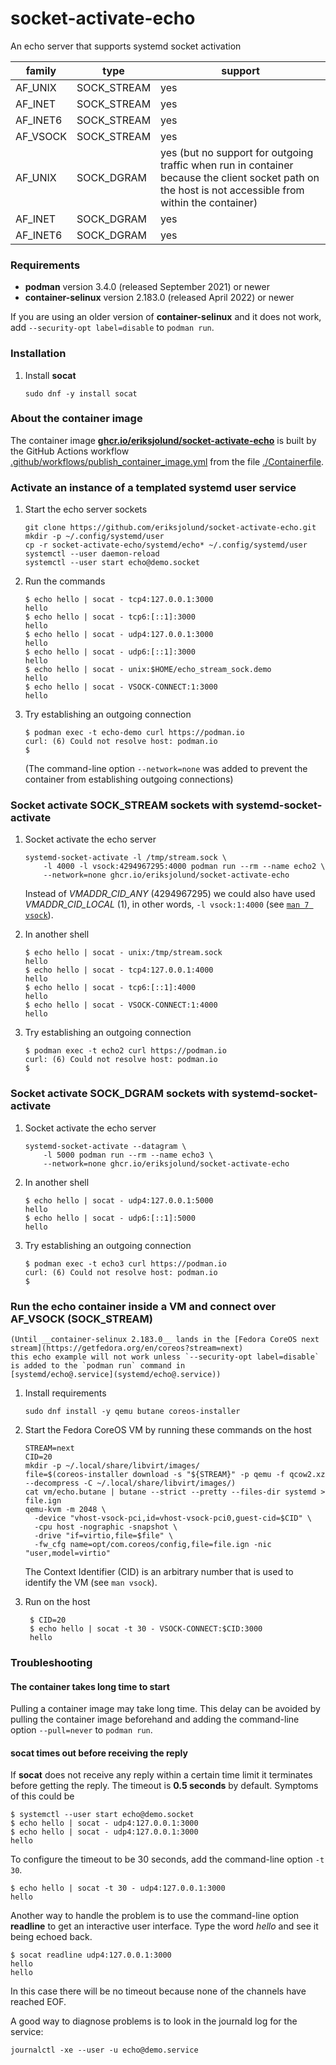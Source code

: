 # socket-activate-echo

An echo server that supports systemd socket activation

family   | type        | support
-------  | ----        | -------
AF_UNIX  | SOCK_STREAM | yes
AF_INET  | SOCK_STREAM | yes
AF_INET6 | SOCK_STREAM | yes
AF_VSOCK | SOCK_STREAM | yes
AF_UNIX  | SOCK_DGRAM  | yes (but no support for outgoing traffic when run in container because the client socket path on the host is not accessible from within the container) 
AF_INET  | SOCK_DGRAM  | yes
AF_INET6 | SOCK_DGRAM  | yes

### Requirements

* __podman__  version 3.4.0 (released September 2021) or newer
* __container-selinux__ version 2.183.0 (released April 2022) or newer

If you are using an older version of __container-selinux__ and it does not work, add `--security-opt label=disable` to `podman run`.

### Installation

1. Install __socat__
    ```
    sudo dnf -y install socat
    ```

### About the container image

The container image [__ghcr.io/eriksjolund/socket-activate-echo__](https://github.com/eriksjolund/socket-activate-echo/pkgs/container/socket-activate-echo)
is built by the GitHub Actions workflow [.github/workflows/publish_container_image.yml](.github/workflows/publish_container_image.yml)
from the file [./Containerfile](./Containerfile).

### Activate an instance of a templated systemd user service

1. Start the echo server sockets
    ```
    git clone https://github.com/eriksjolund/socket-activate-echo.git
    mkdir -p ~/.config/systemd/user
    cp -r socket-activate-echo/systemd/echo* ~/.config/systemd/user
    systemctl --user daemon-reload
    systemctl --user start echo@demo.socket
    ```

2. Run the commands
    ```
    $ echo hello | socat - tcp4:127.0.0.1:3000
    hello
    $ echo hello | socat - tcp6:[::1]:3000
    hello
    $ echo hello | socat - udp4:127.0.0.1:3000
    hello
    $ echo hello | socat - udp6:[::1]:3000
    hello
    $ echo hello | socat - unix:$HOME/echo_stream_sock.demo
    hello
    $ echo hello | socat - VSOCK-CONNECT:1:3000
    hello
    ```

3. Try establishing an outgoing connection
    ```
    $ podman exec -t echo-demo curl https://podman.io
    curl: (6) Could not resolve host: podman.io
    $
    ```
    (The command-line option `--network=none` was added to prevent the container from establishing outgoing connections)

### Socket activate SOCK_STREAM sockets with systemd-socket-activate

1. Socket activate the echo server
    ```
    systemd-socket-activate -l /tmp/stream.sock \
        -l 4000 -l vsock:4294967295:4000 podman run --rm --name echo2 \
        --network=none ghcr.io/eriksjolund/socket-activate-echo
    ```
    Instead of _VMADDR_CID_ANY_ (4294967295) we could also have used _VMADDR_CID_LOCAL_ (1), in other words,
    `-l vsock:1:4000` (see [`man 7 vsock`](https://man7.org/linux/man-pages/man7/vsock.7.html)).

2. In another shell
    ```
    $ echo hello | socat - unix:/tmp/stream.sock
    hello
    $ echo hello | socat - tcp4:127.0.0.1:4000
    hello
    $ echo hello | socat - tcp6:[::1]:4000
    hello
    $ echo hello | socat - VSOCK-CONNECT:1:4000
    hello
    ```

3. Try establishing an outgoing connection
    ```
    $ podman exec -t echo2 curl https://podman.io
    curl: (6) Could not resolve host: podman.io
    $
    ```

### Socket activate SOCK_DGRAM sockets with systemd-socket-activate

1. Socket activate the echo server
    ```
    systemd-socket-activate --datagram \
        -l 5000 podman run --rm --name echo3 \
        --network=none ghcr.io/eriksjolund/socket-activate-echo
    ```

2. In another shell
    ```
    $ echo hello | socat - udp4:127.0.0.1:5000
    hello
    $ echo hello | socat - udp6:[::1]:5000
    hello
    ```

3. Try establishing an outgoing connection
    ```
    $ podman exec -t echo3 curl https://podman.io
    curl: (6) Could not resolve host: podman.io
    $
    ```

### Run the echo container inside a VM and connect over AF_VSOCK (SOCK_STREAM)

    (Until __container-selinux 2.183.0__ lands in the [Fedora CoreOS next stream](https://getfedora.org/en/coreos?stream=next)
    this echo example will not work unless `--security-opt label=disable` is added to the `podman run` command in
    [systemd/echo@.service](systemd/echo@.service))

1. Install requirements

    ```
    sudo dnf install -y qemu butane coreos-installer
    ```

2.  Start the Fedora CoreOS VM by running these commands on the host

    ```
    STREAM=next
    CID=20
    mkdir -p ~/.local/share/libvirt/images/
    file=$(coreos-installer download -s "${STREAM}" -p qemu -f qcow2.xz --decompress -C ~/.local/share/libvirt/images/)
    cat vm/echo.butane | butane --strict --pretty --files-dir systemd > file.ign
    qemu-kvm -m 2048 \
      -device "vhost-vsock-pci,id=vhost-vsock-pci0,guest-cid=$CID" \
      -cpu host -nographic -snapshot \
      -drive "if=virtio,file=$file" \
      -fw_cfg name=opt/com.coreos/config,file=file.ign -nic "user,model=virtio"
    ```

    The Context Identifier (CID) is an arbitrary number that is used to identify the VM (see `man vsock`).

3.  Run on the host
    ```
     $ CID=20
     $ echo hello | socat -t 30 - VSOCK-CONNECT:$CID:3000
     hello
    ```

### Troubleshooting

#### The container takes long time to start

Pulling a container image may take long time. This delay can be avoided by pulling the container
image beforehand and adding the command-line option `--pull=never` to `podman run`.

#### socat times out before receiving the reply

If __socat__ does not receive any reply within a certain time limit it terminates before getting the reply. The timeout is __0.5 seconds__ by default.
Symptoms of this could be

```
$ systemctl --user start echo@demo.socket
$ echo hello | socat - udp4:127.0.0.1:3000
$ echo hello | socat - udp4:127.0.0.1:3000
hello
```

To configure the timeout to be 30 seconds, add the command-line option `-t 30`.

```
$ echo hello | socat -t 30 - udp4:127.0.0.1:3000
hello
```

Another way to handle the problem is to use the command-line option __readline__ to get an interactive user interface. Type the word _hello_  and see it being echoed back. 

```
$ socat readline udp4:127.0.0.1:3000
hello
hello
```

In this case there will be no timeout because none of the channels have reached EOF.

A good way to diagnose problems is to look in the journald log for the service:

```
journalctl -xe --user -u echo@demo.service
```
